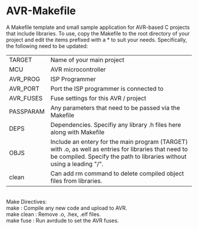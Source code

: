 # AVR-Makefile
A Makefile template and small sample application for AVR-based C projects that include libraries.
To use, copy the Makefile to the root directory of your project and edit the items prefixed with a * to suit your needs. Specifically, the following need to be updated:<br>
<table>
<tr><td>TARGET</td><td>Name of your main project</td></tr>
<tr><td>MCU</td><td>AVR microcontroller</td></tr>
<tr><td>AVR_PROG</td><td>ISP Programmer</td></tr>
<tr><td>AVR_PORT</td><td>Port the ISP programmer is connected to</td></tr>
<tr><td>AVR_FUSES</td><td>Fuse settings for this AVR / project</td></tr>
<tr><td>PASSPARAM</td><td>Any parameters that need to be passed via the Makefile</td></tr>
<tr><td>DEPS</td><td>Dependencies. Specifiy any library .h files here along with Makefile
<tr><td>OBJS</td><td>Include an entery for the main program (TARGET) with .o, as well as entries for libraries that need to be compiled. Specify the path to 
libraries without using a leading "/".</td></tr>
<tr><td>clean</td><td>Can add rm command to delete compiled object files from libraries.</td></tr>
</table>
<br>
Make Directives:<br>
make : Compile any new code and upload to AVR.<br>
make clean : Remove .o, .hex, .elf files.<br>
make fuse : Run avrdude to set the AVR fuses.<br>
